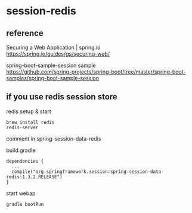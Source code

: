 # session-redis

## reference

Securing a Web Application | spring.io  
https://spring.io/guides/gs/securing-web/

spring-boot-sample-session sample  
https://github.com/spring-projects/spring-boot/tree/master/spring-boot-samples/spring-boot-sample-session

## if you use redis session store

redis setup & start
```
brew install redis
redis-server
```

comment in spring-session-data-redis

build.gradle
```
dependencies {
  ...
  compile("org.springframework.session:spring-session-data-redis:1.3.2.RELEASE")
}
```

start webap
```
gradle bootRun
```
